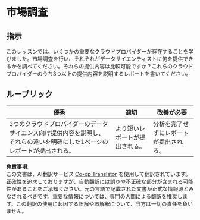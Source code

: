 <!--
CO_OP_TRANSLATOR_METADATA:
{
  "original_hash": "96f3696153d9ed54b19a1bb65438c104",
  "translation_date": "2025-08-25T17:31:51+00:00",
  "source_file": "5-Data-Science-In-Cloud/17-Introduction/assignment.md",
  "language_code": "ja"
}
-->
# 市場調査

## 指示

このレッスンでは、いくつかの重要なクラウドプロバイダーが存在することを学びました。市場調査を行い、それぞれがデータサイエンティストに何を提供できるかを調べてください。それらの提供内容は比較可能ですか？これらのクラウドプロバイダーのうち3つ以上の提供内容を説明するレポートを書いてください。

## ルーブリック

優秀 | 適切 | 改善が必要
--- | --- | --- |
3つのクラウドプロバイダーのデータサイエンス向け提供内容を説明し、それらの違いを明確にした1ページのレポートが提出される。 | より短いレポートが提出される。 | 分析を完了せずにレポートが提出される。

**免責事項**:  
この文書は、AI翻訳サービス [Co-op Translator](https://github.com/Azure/co-op-translator) を使用して翻訳されています。正確性を追求しておりますが、自動翻訳には誤りや不正確な部分が含まれる可能性があることをご承知ください。元の言語で記載された文書が正式な情報源とみなされるべきです。重要な情報については、専門の人間による翻訳を推奨します。この翻訳の使用に起因する誤解や誤解釈について、当方は一切の責任を負いません。